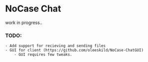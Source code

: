 # NoCase Chat
work in progress..

### TODO:
	- Add support for recieving and sending files
	- GUI for client (https://github.com/oleeskild/NoCase-ChatGUI)
		- GUI requires few tweaks.
